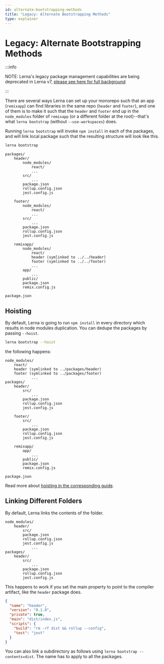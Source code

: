 ```yaml
---
id: alternate-bootstrapping-methods
title: "Legacy: Alternate Bootstrapping Methods"
type: explainer
---
```


# Legacy: Alternate Bootstrapping Methods

:::info

NOTE: Lerna's legacy package management capabilities are being deprecated in Lerna v7, [please see here for full background](../features/legacy-package-management)

:::

There are several ways Lerna can set up your monorepo such that an app (`remixapp`) can find libraries in the same repo (`header` and `footer`), and one of them is to make it such that the `header` and `footer` end up in the `node_modules` folder of `remixapp` (or a different folder at the root)--that's what `lerna bootstrap` (without `--use-workspaces`) does.

Running `lerna bootstrap` will invoke `npm install` in each of the packages, and will link local package such that the resulting structure will look like this.

```bash
lerna bootstrap
```

```
packages/
    header/
        node_modules/
            react/
            ...
        src/
            ...
        package.json
        rollup.config.json
        jest.config.js

    footer/
        node_modules/
            react/
            ...
        src/
            ...
        package.json
        rollup.config.json
        jest.config.js

    remixapp/
        node_modules/
            react/
            header (symlinked to ../../header)
            footer (symlinked to ../../footer)
            ...
        app/
            ...
        public/
        package.json
        remix.config.js

package.json
```

## Hoisting

By default, Lerna is going to run `npm install` in every directory which results in node modules duplication. You can dedupe the packages by passing `--hoist`.

```bash
lerna bootstrap --hoist
```

the following happens:

```
node_modules/
    react/
    header (symlinked to ../packages/header)
    footer (symlinked to ../packages/footer)
            ...
packages/
    header/
        src/
            ...
        package.json
        rollup.config.json
        jest.config.js

    footer/
        src/
            ...
        package.json
        rollup.config.json
        jest.config.js

    remixapp/
        app/
            ...
        public/
        package.json
        remix.config.js

package.json
```

Read more about [hoisting in the corresponding guide](../concepts/hoisting).

## Linking Different Folders

By default, Lerna links the contents of the folder.

```
node_modules/
    header/
        src/
        package.json
        rollup.config.json
        jest.config.js
            ...
packages/
    header/
        src/
            ...
        package.json
        rollup.config.json
        jest.config.js
```

This happens to work if you set the main property to point to the compiler artifact, like the `header` package does.

```json title="packages/header/package.json"
{
  "name": "header",
  "version": "0.1.0",
  "private": true,
  "main": "dist/index.js",
  "scripts": {
    "build": "rm -rf dist && rollup --config",
    "test": "jest"
  }
}
```

You can also link a subdirectory as follows using `lerna bootstrap --contents=dist`. The name has to apply to all the
packages.
